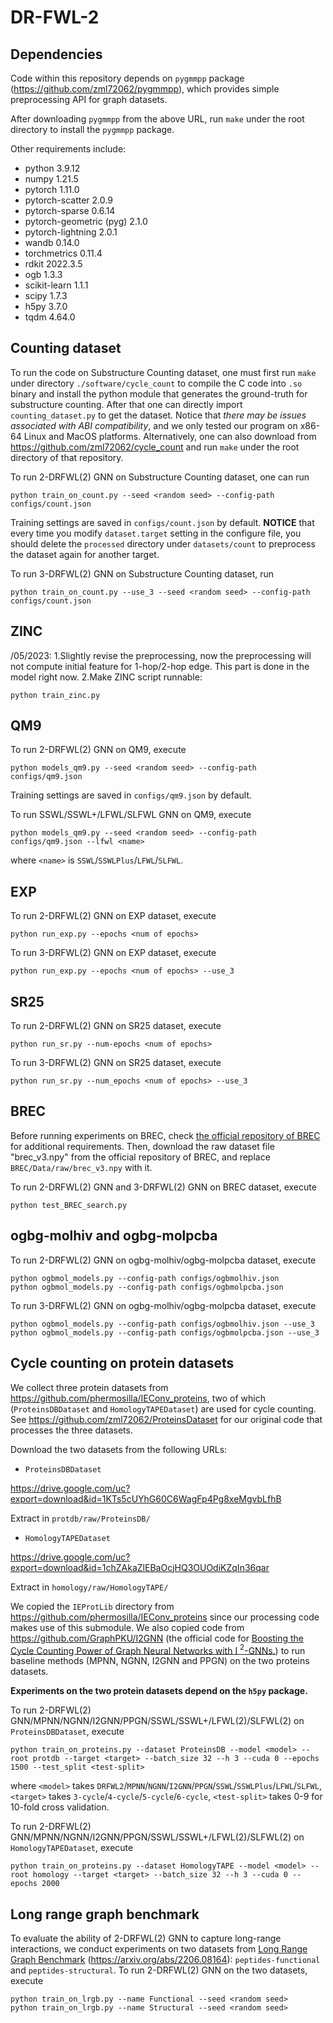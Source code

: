 # DR-FWL-2

## Dependencies

Code within this repository depends on `pygmmpp` package (https://github.com/zml72062/pygmmpp), which provides simple preprocessing API for graph datasets. 

After downloading `pygmmpp` from the above URL, run `make` under the root directory to install the `pygmmpp` package.

Other requirements include:

* python 3.9.12
* numpy 1.21.5
* pytorch 1.11.0
* pytorch-scatter 2.0.9
* pytorch-sparse 0.6.14
* pytorch-geometric (pyg) 2.1.0
* pytorch-lightning 2.0.1
* wandb 0.14.0
* torchmetrics 0.11.4
* rdkit 2022.3.5
* ogb 1.3.3
* scikit-learn 1.1.1
* scipy 1.7.3
* h5py 3.7.0
* tqdm 4.64.0


## Counting dataset

To run the code on Substructure Counting dataset, one must first run `make` under directory `./software/cycle_count` to compile the C code into `.so` binary and install the python module that generates the ground-truth for substructure counting. After that one can directly import `counting_dataset.py` to get the dataset. Notice that *there may be issues associated with ABI compatibility*, and we only tested our program on x86-64 Linux and MacOS platforms. Alternatively, one can also download from https://github.com/zml72062/cycle_count and run `make` under the root directory of that repository.

To run 2-DRFWL(2) GNN on Substructure Counting dataset, one can run

```
python train_on_count.py --seed <random seed> --config-path configs/count.json
```

Training settings are saved in `configs/count.json` by default. **NOTICE** that every time you modify `dataset.target` setting in the configure file, you should delete the `processed` directory under `datasets/count` to preprocess the dataset again for another target. 


To run 3-DRFWL(2) GNN on Substructure Counting dataset, run

```
python train_on_count.py --use_3 --seed <random seed> --config-path configs/count.json
```

## ZINC

/05/2023: 
1.Slightly revise the preprocessing, now the preprocessing will not compute initial feature for 1-hop/2-hop edge. This part is done in the model right now.
2.Make ZINC script runnable:
```
python train_zinc.py
```

## QM9

To run 2-DRFWL(2) GNN on QM9, execute

```
python models_qm9.py --seed <random seed> --config-path configs/qm9.json
```

Training settings are saved in `configs/qm9.json` by default.

To run SSWL/SSWL+/LFWL/SLFWL GNN on QM9, execute

```
python models_qm9.py --seed <random seed> --config-path configs/qm9.json --lfwl <name>
```
where `<name>` is `SSWL`/`SSWLPlus`/`LFWL`/`SLFWL`.

## EXP

To run 2-DRFWL(2) GNN on EXP dataset, execute

```
python run_exp.py --epochs <num of epochs>
```

To run 3-DRFWL(2) GNN on EXP dataset, execute

```
python run_exp.py --epochs <num of epochs> --use_3
```

## SR25

To run 2-DRFWL(2) GNN on SR25 dataset, execute

```
python run_sr.py --num-epochs <num of epochs>
```

To run 3-DRFWL(2) GNN on SR25 dataset, execute

```
python run_sr.py --num_epochs <num of epochs> --use_3
```

## BREC

Before running experiments on BREC, check [the official repository of BREC](https://github.com/GraphPKU/BREC) for additional requirements. Then, download the raw dataset file "brec_v3.npy" from the official repository of BREC, and replace `BREC/Data/raw/brec_v3.npy` with it.

To run 2-DRFWL(2) GNN and 3-DRFWL(2) GNN on BREC dataset, execute

```
python test_BREC_search.py
```

## ogbg-molhiv and ogbg-molpcba

To run 2-DRFWL(2) GNN on ogbg-molhiv/ogbg-molpcba dataset, execute

```
python ogbmol_models.py --config-path configs/ogbmolhiv.json
python ogbmol_models.py --config-path configs/ogbmolpcba.json
```

To run 3-DRFWL(2) GNN on ogbg-molhiv/ogbg-molpcba dataset, execute

```
python ogbmol_models.py --config-path configs/ogbmolhiv.json --use_3
python ogbmol_models.py --config-path configs/ogbmolpcba.json --use_3
```


## Cycle counting on protein datasets

We collect three protein datasets from https://github.com/phermosilla/IEConv_proteins, two of which (`ProteinsDBDataset` and `HomologyTAPEDataset`) are used for cycle counting. See https://github.com/zml72062/ProteinsDataset for our original code that processes the three datasets.

Download the two datasets from the following URLs:

* `ProteinsDBDataset`

https://drive.google.com/uc?export=download&id=1KTs5cUYhG60C6WagFp4Pg8xeMgvbLfhB

Extract in `protdb/raw/ProteinsDB/`

* `HomologyTAPEDataset`

https://drive.google.com/uc?export=download&id=1chZAkaZlEBaOcjHQ3OUOdiKZqIn36qar

Extract in `homology/raw/HomologyTAPE/`

We copied the `IEProtLib` directory from https://github.com/phermosilla/IEConv_proteins since our processing code makes use of this submodule. We also copied code from https://github.com/GraphPKU/I2GNN (the official code for [Boosting the Cycle Counting Power of Graph Neural Networks with I $^2$-GNNs.](https://arxiv.org/abs/2210.13978)) to run baseline methods (MPNN, NGNN, I2GNN and PPGN) on the two proteins datasets.

**Experiments on the two protein datasets depend on the `h5py` package.**

To run 2-DRFWL(2) GNN/MPNN/NGNN/I2GNN/PPGN/SSWL/SSWL+/LFWL(2)/SLFWL(2) on `ProteinsDBDataset`, execute
```
python train_on_proteins.py --dataset ProteinsDB --model <model> --root protdb --target <target> --batch_size 32 --h 3 --cuda 0 --epochs 1500 --test_split <test-split>
```
where `<model>` takes `DRFWL2`/`MPNN`/`NGNN`/`I2GNN`/`PPGN`/`SSWL`/`SSWLPlus`/`LFWL`/`SLFWL`, `<target>` takes `3-cycle`/`4-cycle`/`5-cycle`/`6-cycle`, `<test-split>` takes 0-9 for 10-fold cross validation.

To run 2-DRFWL(2) GNN/MPNN/NGNN/I2GNN/PPGN/SSWL/SSWL+/LFWL(2)/SLFWL(2) on `HomologyTAPEDataset`, execute
```
python train_on_proteins.py --dataset HomologyTAPE --model <model> --root homology --target <target> --batch_size 32 --h 3 --cuda 0 --epochs 2000
```

## Long range graph benchmark

To evaluate the ability of 2-DRFWL(2) GNN to capture long-range interactions, we conduct experiments on two datasets from [Long Range Graph Benchmark](https://github.com/vijaydwivedi75/lrgb) (https://arxiv.org/abs/2206.08164): `peptides-functional` and `peptides-structural`. To run 2-DRFWL(2) GNN on the two datasets, execute
```
python train_on_lrgb.py --name Functional --seed <random seed>
python train_on_lrgb.py --name Structural --seed <random seed>
```
